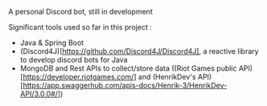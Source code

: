 A personal Discord bot, still in development

Significant tools used so far in this project :
- Java & Spring Boot
- (Discord4J)[https://github.com/Discord4J/Discord4J], a reactive library to develop discord bots for Java
- MongoDB and Rest APIs to collect/store data ((Riot Games public API)[https://developer.riotgames.com/] and (HenrikDev's API)[https://app.swaggerhub.com/apis-docs/Henrik-3/HenrikDev-API/3.0.0#/])

